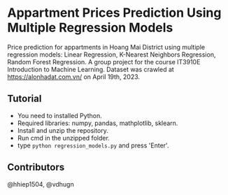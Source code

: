 # Appartment Prices Prediction Using Multiple Regression Models
Price prediction for appartments in Hoang Mai District using multiple regression models: Linear Regression, K-Nearest Neighbors Regression, Random Forest Regression. A group project for the course IT3910E Introduction to Machine Learning. Dataset was crawled at https://alonhadat.com.vn/ on April 19th, 2023. 
## Tutorial
* You need to installed Python.
* Required libraries: numpy, pandas, mathplotlib, sklearn.
* Install and unzip the repository.
* Run cmd in the unzipped folder.
* type `python regression_models.py` and press 'Enter'.
## Contributors
@hhiep1504, @vdhugn
